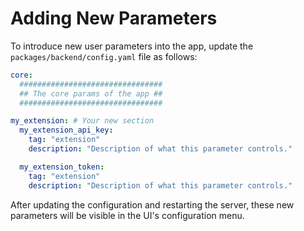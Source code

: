 # Adding New Parameters

To introduce new user parameters into the app, update the `packages/backend/config.yaml` file as follows:

```yaml
core:
  ################################
  ## The core params of the app ##
  ################################

my_extension: # Your new section
  my_extension_api_key:
    tag: "extension"
    description: "Description of what this parameter controls."

  my_extension_token:
    tag: "extension"
    description: "Description of what this parameter controls."
```

After updating the configuration and restarting the server, these new parameters will be visible in the UI's configuration menu.
